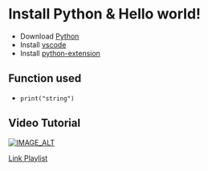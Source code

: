 # Install Python & Hello world!

- Download [Python](https://www.python.org/)
- Install [vscode](https://code.visualstudio.com/)
- Install [python-extension](https://marketplace.visualstudio.com/items?itemName=ms-python.python)

## Function used

- `print("string")`

## Video Tutorial

[![IMAGE_ALT](https://img.youtube.com/vi/vJZw6ZmD-jI/maxresdefault.jpg)](https://www.youtube.com/watch?v=vJZw6ZmD-jI)

[Link Playlist](https://youtube.com/playlist?list=PL6lnowVsWu7qFTah_Ba5BxtZYjvuKmqk2)
